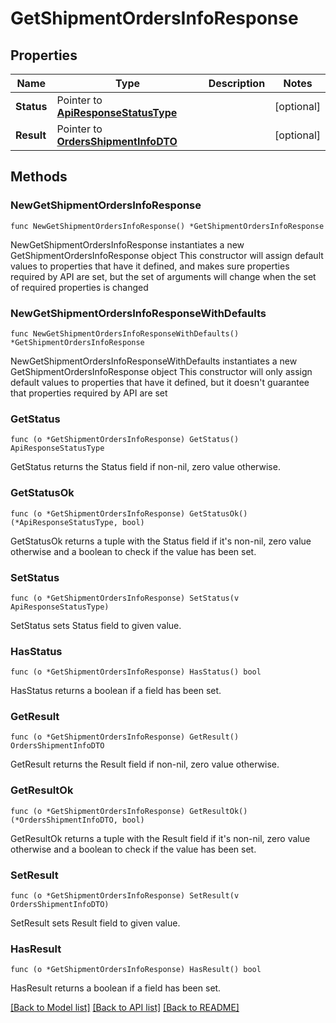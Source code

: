 # GetShipmentOrdersInfoResponse

## Properties

Name | Type | Description | Notes
------------ | ------------- | ------------- | -------------
**Status** | Pointer to [**ApiResponseStatusType**](ApiResponseStatusType.md) |  | [optional] 
**Result** | Pointer to [**OrdersShipmentInfoDTO**](OrdersShipmentInfoDTO.md) |  | [optional] 

## Methods

### NewGetShipmentOrdersInfoResponse

`func NewGetShipmentOrdersInfoResponse() *GetShipmentOrdersInfoResponse`

NewGetShipmentOrdersInfoResponse instantiates a new GetShipmentOrdersInfoResponse object
This constructor will assign default values to properties that have it defined,
and makes sure properties required by API are set, but the set of arguments
will change when the set of required properties is changed

### NewGetShipmentOrdersInfoResponseWithDefaults

`func NewGetShipmentOrdersInfoResponseWithDefaults() *GetShipmentOrdersInfoResponse`

NewGetShipmentOrdersInfoResponseWithDefaults instantiates a new GetShipmentOrdersInfoResponse object
This constructor will only assign default values to properties that have it defined,
but it doesn't guarantee that properties required by API are set

### GetStatus

`func (o *GetShipmentOrdersInfoResponse) GetStatus() ApiResponseStatusType`

GetStatus returns the Status field if non-nil, zero value otherwise.

### GetStatusOk

`func (o *GetShipmentOrdersInfoResponse) GetStatusOk() (*ApiResponseStatusType, bool)`

GetStatusOk returns a tuple with the Status field if it's non-nil, zero value otherwise
and a boolean to check if the value has been set.

### SetStatus

`func (o *GetShipmentOrdersInfoResponse) SetStatus(v ApiResponseStatusType)`

SetStatus sets Status field to given value.

### HasStatus

`func (o *GetShipmentOrdersInfoResponse) HasStatus() bool`

HasStatus returns a boolean if a field has been set.

### GetResult

`func (o *GetShipmentOrdersInfoResponse) GetResult() OrdersShipmentInfoDTO`

GetResult returns the Result field if non-nil, zero value otherwise.

### GetResultOk

`func (o *GetShipmentOrdersInfoResponse) GetResultOk() (*OrdersShipmentInfoDTO, bool)`

GetResultOk returns a tuple with the Result field if it's non-nil, zero value otherwise
and a boolean to check if the value has been set.

### SetResult

`func (o *GetShipmentOrdersInfoResponse) SetResult(v OrdersShipmentInfoDTO)`

SetResult sets Result field to given value.

### HasResult

`func (o *GetShipmentOrdersInfoResponse) HasResult() bool`

HasResult returns a boolean if a field has been set.


[[Back to Model list]](../README.md#documentation-for-models) [[Back to API list]](../README.md#documentation-for-api-endpoints) [[Back to README]](../README.md)



